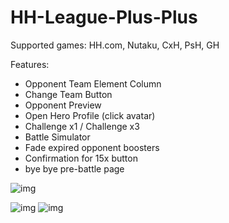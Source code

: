 # HH-League-Plus-Plus

Supported games: HH.com, Nutaku, CxH, PsH, GH

Features:
- Opponent Team Element Column
- Change Team Button
- Opponent Preview
- Open Hero Profile (click avatar)
- Challenge x1 / Challenge x3
- Battle Simulator
- Fade expired opponent boosters
- Confirmation for 15x button
- bye bye pre-battle page 

![img](https://github.com/HH-GAME-MM/HH-Leagues-Plus-Plus/assets/107755486/9264bbe5-3c5f-438f-95b3-832cc04bf3fb)

![img](https://github.com/HH-GAME-MM/HH-Leagues-Plus-Plus/assets/107755486/855c753a-dae1-4c84-be9e-ee703b16b2f6)
![img](https://github.com/HH-GAME-MM/HH-Leagues-Plus-Plus/assets/107755486/a7d4da47-5088-474c-b75e-729841108412)
